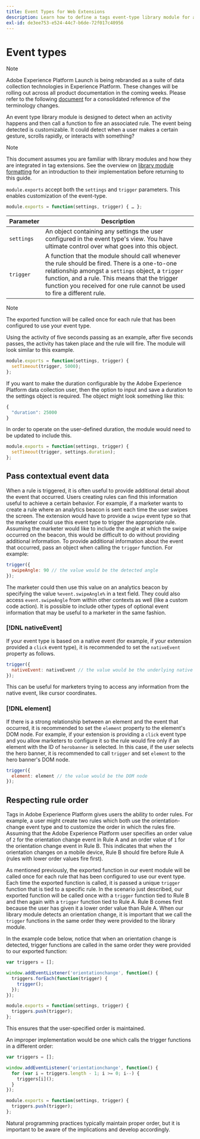 ```yaml
---
title: Event Types for Web Extensions
description: Learn how to define a tags event-type library module for a web extension in Adobe Experience Platform.
exl-id: de3ee753-e524-44c7-b6de-72f017c40956
---
```

# Event types

>[!NOTE]
>
>Adobe Experience Platform Launch is being rebranded as a suite of data collection technologies in Experience Platform. These changes will be rolling out across all product documentation in the coming weeks. Please refer to the following [document](../../launch-term-updates.md) for a consolidated reference of the terminology changes.

An event type library module is designed to detect when an activity happens and then call a function to fire an associated rule. The event being detected is customizable. It could detect when a user makes a certain gesture, scrolls rapidly, or interacts with something?

>[!NOTE]
>
>This document assumes you are familiar with library modules and how they are integrated in tag extensions. See the overview on [library module formatting](./format.md) for an introduction to their implementation before returning to this guide.

`module.exports` accept both the `settings` and `trigger` parameters. This enables customization of the event-type.

```js
module.exports = function(settings, trigger) { … };
```

| Parameter | Description |
| --- | --- |
`settings` | An object containing any settings the user configured in the event type's view. You have ultimate control over what goes into this object. |
| `trigger` | A function that the module should call whenever the rule should be fired. There is a one-to-one relationship amongst a `settings` object, a `trigger` function, and a rule. This means that the trigger function you received for one rule cannot be used to fire a different rule. |

>[!NOTE]
>
>The exported function will be called once for each rule that has been configured to use your event type.

Using the activity of five seconds passing as an example, after five seconds passes, the activity has taken place and the rule will fire. The module will look similar to this example.

```js
module.exports = function(settings, trigger) {
  setTimeout(trigger, 5000);
};
```

If you want to make the duration configurable by the Adobe Experience Platform data collection user, then the option to input and save a duration to the settings object is required. The object might look something like this:

```js
{
  "duration": 25000
}
```

In order to operate on the user-defined duration, the module would need to be updated to include this.

```js
module.exports = function(settings, trigger) {
  setTimeout(trigger, settings.duration);
};
```

## Pass contextual event data

When a rule is triggered, it is often useful to provide additional detail about the event that occurred. Users creating rules can find this information useful to achieve a certain behavior. For example, if a marketer wants to create a rule where an analytics beacon is sent each time the user swipes the screen. The extension would have to provide a `swipe` event type so that the marketer could use this event type to trigger the appropriate rule. Assuming the marketer would like to include the angle at which the swipe occurred on the beacon, this would be difficult to do without providing additional information. To provide additional information about the event that occurred, pass an object when calling the `trigger` function. For example:

```js
trigger({
  swipeAngle: 90 // the value would be the detected angle
});
```

The marketer could then use this value on an analytics beacon by specifying the value `%event.swipeAngle%` in a text field. They could also access `event.swipeAngle` from within other contexts as well (like a custom code action). It is possible to include other types of optional event information that may be useful to a marketer in the same fashion.

### [!DNL nativeEvent]

If your event type is based on a native event (for example, if your extension provided a `click` event type), it is recommended to set the `nativeEvent` property as follows.

```js
trigger({
  nativeEvent: nativeEvent // the value would be the underlying native event
});
```

This can be useful for marketers trying to access any information from the native event, like cursor coordinates.

### [!DNL element]

If there is a strong relationship between an element and the event that occurred, it is recommended to set the `element` property to the element's DOM node. For example, if your extension is providing a `click` event type and you allow marketers to configure it so the rule would fire only if an element with the ID of `herobanner` is selected. In this case, if the user selects the hero banner, it is recommended to call `trigger` and set `element` to the hero banner's DOM node.

```js
trigger({
  element: element // the value would be the DOM node
});
```

## Respecting rule order

Tags in Adobe Experience Platform gives users the ability to order rules. For example, a user might create two rules which both use the orientation-change event type and to customize the order in which the rules fire. Assuming that the Adobe Experience Platform user specifies an order value of `2` for the orientation change event in Rule A and an order value of `1` for the orientation change event in Rule B. This indicates that when the orientation changes on a mobile device, Rule B should fire before Rule A (rules with lower order values fire first).

As mentioned previously, the exported function in our event module will be called once for each rule that has been configured to use our event type. Each time the exported function is called, it is passed a unique `trigger` function that is tied to a specific rule. In the scenario just described, our exported function will be called once with a `trigger` function tied to Rule B and then again with a `trigger` function tied to Rule A. Rule B comes first because the user has given it a lower order value than Rule A. When our library module detects an orientation change, it is important that we call the `trigger` functions in the same order they were provided to the library module.

In the example code below, notice that when an orientation change is detected, trigger functions are called in the same order they were provided to our exported function:

```js
var triggers = [];

window.addEventListener('orientationchange', function() {
  triggers.forEach(function(trigger) {
    trigger();
  });
});

module.exports = function(settings, trigger) {
  triggers.push(trigger);
};
```

This ensures that the user-specified order is maintained.

An improper implementation would be one which calls the trigger functions in a different order:

```js
var triggers = [];

window.addEventListener('orientationchange', function() {
  for (var i = triggers.length - 1; i >= 0; i--) {
    triggers[i]();
  }
});

module.exports = function(settings, trigger) {
  triggers.push(trigger);
};
```

Natural programming practices typically maintain proper order, but it is important to be aware of the implications and develop accordingly.
